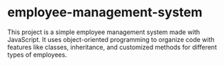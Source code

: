 # employee-management-system

This project is a simple employee management system made with JavaScript. It uses object-oriented programming to organize code with features like classes, inheritance, and customized methods for different types of employees.
